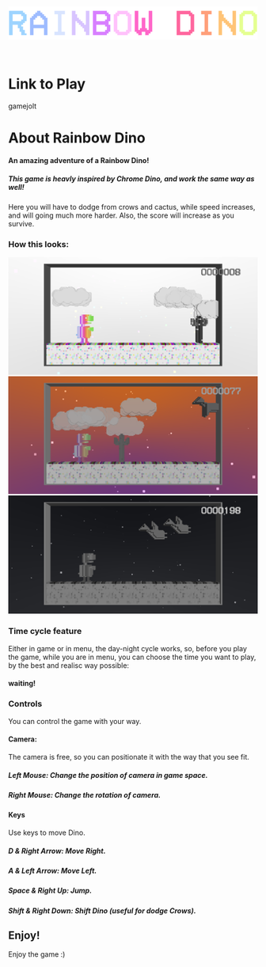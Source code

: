 
![Logo](./assets/img/logo.png)

‎ ‎
# Link to Play
gamejolt

# About Rainbow Dino

#### An amazing adventure of a Rainbow Dino!
##### This game is heavly inspired by Chrome Dino, and work the same way as well!
Here you will have to dodge from crows and cactus, while speed increases, and will going much more harder.
Also, the score will increase as you survive.
### How this looks:

![App Screenshot](./assets/screenshots/Screenshot_1121.png)
![App Screenshot](./assets/screenshots/Screenshot_1119.png)
![App Screenshot](./assets/screenshots/Screenshot_1120.png)


### Time cycle feature

Either in game or in menu, the day-night cycle works, so, before you play the game, while you are in menu, you can choose the time you want to play, by the best and realisc way possible:
#### waiting!
### Controls

You can control the game with your way.

#### Camera:
The camera is free, so you can positionate it with the way that you see fit.

##### Left Mouse: Change the position of camera in game space.
##### Right Mouse: Change the rotation of camera.

#### Keys
Use keys to move Dino.

##### D & Right Arrow: Move Right.
##### A & Left Arrow: Move Left.
##### Space & Right Up: Jump.
##### Shift & Right Down: Shift Dino (useful for dodge Crows).

## Enjoy!
Enjoy the game :)